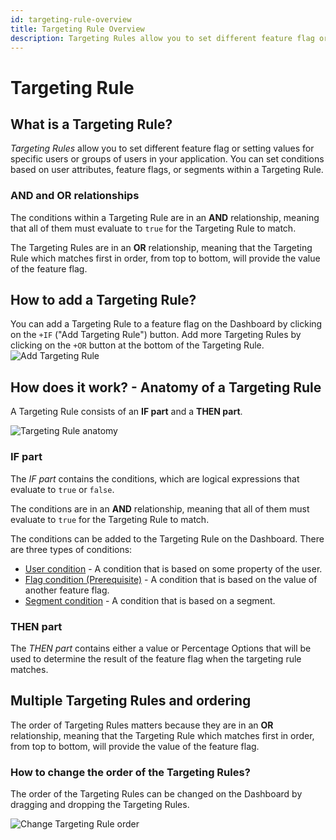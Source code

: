 ```yaml
---
id: targeting-rule-overview
title: Targeting Rule Overview
description: Targeting Rules allow you to set different feature flag or setting values for specific users or groups of users in your application.
---
```


# Targeting Rule

## What is a Targeting Rule?

*Targeting Rules* allow you to set different feature flag or setting values for specific users or groups of users in your application. You can set conditions based on user attributes, feature flags, or segments within a Targeting Rule.

### AND and OR relationships

The conditions within a Targeting Rule are in an **AND** relationship, meaning that all of them must evaluate to `true` for the Targeting Rule to match.

The Targeting Rules are in an **OR** relationship, meaning that the Targeting Rule which matches first in order, from top to bottom, will provide the value of the feature flag.

## How to add a Targeting Rule?

You can add a Targeting Rule to a feature flag on the Dashboard by clicking on the `+IF` ("Add Targeting Rule") button. Add more Targeting Rules by clicking on the `+OR` button at the bottom of the Targeting Rule.
![Add Targeting Rule](/assets/targeting/targeting-rule/add-rule.jpg)

## How does it work? - Anatomy of a Targeting Rule

A Targeting Rule consists of an **IF part** and a **THEN part**.

![Targeting Rule anatomy](/assets/targeting/targeting-rule/targeting-rule.jpg)

### IF part

The *IF part* contains the conditions, which are logical expressions that evaluate to `true` or `false`.

The conditions are in an **AND** relationship, meaning that all of them must evaluate to `true` for the Targeting Rule to match.

The conditions can be added to the Targeting Rule on the Dashboard. There are three types of conditions:
- [User condition](/targeting/targeting-rules/user-condition) - A condition that is based on some property of the user.
- [Flag condition (Prerequisite)](/targeting/targeting-rules/) - A condition that is based on the value of another feature flag.
- [Segment condition](/targeting/targeting-rules/segment-condition) - A condition that is based on a segment.

### THEN part

The *THEN part* contains either a value or Percentage Options that will be used to determine the result of the feature flag when the targeting rule matches.

## Multiple Targeting Rules and ordering
The order of Targeting Rules matters because they are in an **OR** relationship, meaning that the Targeting Rule which matches first in order, from top to bottom, will provide the value of the feature flag.

### How to change the order of the Targeting Rules?

The order of the Targeting Rules can be changed on the Dashboard by dragging and dropping the Targeting Rules.

![Change Targeting Rule order](/assets/targeting/targeting-rule/reorder.jpg)